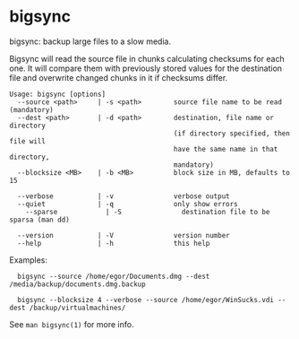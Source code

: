 # bigsync 

bigsync: backup large files to a slow media.

Bigsync will read the source file in chunks calculating checksums for each one.
It will compare them with previously stored values for the destination file and
overwrite changed chunks in it if checksums differ.

```
Usage: bigsync [options]
  --source <path>     | -s <path>        source file name to be read (mandatory)
  --dest <path>       | -d <path>        destination, file name or directory
                                         (if directory specified, then file will
                                         have the same name in that directory,
                                         mandatory)
  --blocksize <MB>    | -b <MB>          block size in MB, defaults to 15

  --verbose           | -v               verbose output
  --quiet             | -q               only show errors
	--sparse            | -S               destination file to be sparsa (man dd)

  --version           | -V               version number
  --help              | -h               this help
```

Examples:

```
  bigsync --source /home/egor/Documents.dmg --dest /media/backup/documents.dmg.backup
  
  bigsync --blocksize 4 --verbose --source /home/egor/WinSucks.vdi --dest /backup/virtualmachines/
```

See `man bigsync(1)` for more info.

